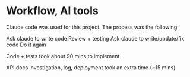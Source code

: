 # Workflow, AI tools

Claude code was used for this project. The process was the following:

Ask claude to write code
Review + testing
Ask claude to write/update/fix code
Do it again

Code + tests took about 90 mins to implement

API docs investigation, log, deployment took an extra time (~15 mins)
